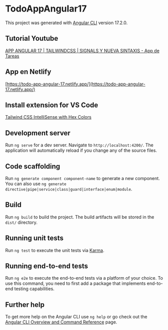 # TodoAppAngular17

This project was generated with [Angular CLI](https://github.com/angular/angular-cli) version 17.2.0.

## Tutorial Youtube

[APP ANGULAR 17 | TAILWINDCSS | SIGNALS Y NUEVA SINTAXIS - App de Tareas](https://www.youtube.com/watch?v=mAnTRqO_zw8)

## App en Netlify

[https://todo-app-angular-17.netlify.app/](https://todo-app-angular-17.netlify.app/)

## Install extension for VS Code

[Tailwind CSS IntelliSense with Hex Colors](https://marketplace.visualstudio.com/items?itemName=numso.vscode-tailwindcss-with-hex-colors)

## Development server

Run `ng serve` for a dev server. Navigate to `http://localhost:4200/`. The application will automatically reload if you change any of the source files.

## Code scaffolding

Run `ng generate component component-name` to generate a new component. You can also use `ng generate directive|pipe|service|class|guard|interface|enum|module`.

## Build

Run `ng build` to build the project. The build artifacts will be stored in the `dist/` directory.

## Running unit tests

Run `ng test` to execute the unit tests via [Karma](https://karma-runner.github.io).

## Running end-to-end tests

Run `ng e2e` to execute the end-to-end tests via a platform of your choice. To use this command, you need to first add a package that implements end-to-end testing capabilities.

## Further help

To get more help on the Angular CLI use `ng help` or go check out the [Angular CLI Overview and Command Reference](https://angular.io/cli) page.
